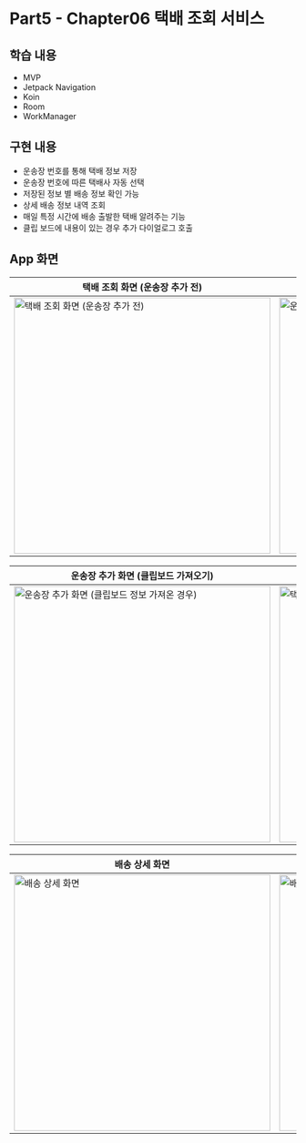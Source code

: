 # Part5 - Chapter06 택배 조회 서비스

## 학습 내용
- MVP
- Jetpack Navigation
- Koin
- Room
- WorkManager

## 구현 내용
- 운송장 번호를 통해 택배 정보 저장
- 운송장 번호에 따른 택배사 자동 선택
- 저장된 정보 별 배송 정보 확인 가능
- 상세 배송 정보 내역 조회
- 매일 특정 시간에 배송 출발한 택배 알려주는 기능
- 클립 보드에 내용이 있는 경우 추가 다이얼로그 호출

## App 화면
| 택배 조회 화면 (운송장 추가 전)                                                                                                                                      | 운송장 추가 화면 (클립보드 Dialog)                                                                                                                                      |
|----------------------------------------------------------------------------------------------------------------------------------------------------------|--------------------------------------------------------------------------------------------------------------------------------------------------------------|
| <img src="https://user-images.githubusercontent.com/43491968/167290287-5b4b305b-72cf-4e97-9cb4-50a6b0ceb620.png" height="450" alt="택배 조회 화면 (운송장 추가 전)"> | <img src="https://user-images.githubusercontent.com/43491968/167290286-a9e10b39-a44d-42be-9d5c-6b6d23c851f6.png" height="450" alt="운송장 추가 화면 (클립보드 Dialog)"> |

| 운송장 추가 화면 (클립보드 가져오기)                                                                                                                                           | 택배 조회 화면 (운송장 추가 후)                                                                                                                                      |
|-----------------------------------------------------------------------------------------------------------------------------------------------------------------|----------------------------------------------------------------------------------------------------------------------------------------------------------|
| <img src="https://user-images.githubusercontent.com/43491968/167290284-a29e9b1b-3bb1-47a8-a85a-5b8c96207436.png" height="450" alt="운송장 추가 화면 (클립보드 정보 가져온 경우)"> | <img src="https://user-images.githubusercontent.com/43491968/167290282-432a4763-4cdc-4170-b285-379fe4b421f8.png" height="450" alt="택배 조회 화면 (운송장 추가 후)"> |

| 배송 상세 화면                                                                                                                                      | 배송 출발한 택배 안내 기능                                                                                                                                      |
|-----------------------------------------------------------------------------------------------------------------------------------------------|------------------------------------------------------------------------------------------------------------------------------------------------------|
| <img src="https://user-images.githubusercontent.com/43491968/167290273-1721eb7a-4ec8-4745-ae48-3f34e7f4f4f4.png" height="450" alt="배송 상세 화면"> | <img src="https://user-images.githubusercontent.com/43491968/167290279-f8eba09f-30b7-40a4-a81a-8a4d6af43c71.png" height="450" alt="배송 출발한 택배 안내 기능"> |
